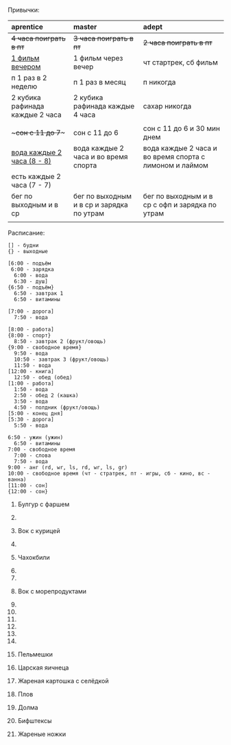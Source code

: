 Привычки:

| aprentice              | master               | adept                             |
| :---                   | :---                 | :---                              |
| ~~4 часа поиграть в пт~~ | ~~3 часа поиграть в пт~~ | ~~2 часа поиграть в пт~~    |
| <ins>1 фильм вечером</ins> | 1 фильм через вечер | чт стартрек, сб фильм          |
| п 1 раз в 2 неделю     | п 1 раз в месяц | п никогда                     |
| 2 кубика рафинада каждые 2 часа  | 2 кубика рафинада каждые 4 часа | сахар никогда |
|                        |                      |                                   |
| ~~~сон с 11 до 7~~~    | сон с 11 до 6        | сон с 11 до 6 и 30 мин днем       |
| <ins>вода каждые 2 часа (8 - 8)</ins> | вода каждые 2 часа и во время спорта | вода каждые 2 часа и во время спорта с лимоном и лаймом |
| есть каждые 2 часа (7 - 7) |  | |
| бег по выходным и в ср | бег по выходным и в ср и зарядка по утрам | бег по выходным и в ср с офп и зарядка по утрам |
|                        |                      |                                   |

Расписание:
```
[] - будни
{} - выходные

[6:00 - подъём
 6:00 - зарядка
  6:00 - вода
  6:30 - душ]
{6:50 - подъём}
  6:50 - завтрак 1
  6:50 - витамины

[7:00 - дорога]
  7:50 - вода

[8:00 - работа]
{8:00 - спорт}
  8:50 - завтрак 2 (фрукт/овощь)
{9:00 - свободное время}
  9:50 - вода
  10:50 - завтрак 3 (фрукт/овощь)
  11:50 - вода
[12:00 - книга]
  12:50 - обед (обед)
[1:00 - работа]
  1:50 - вода
  2:50 - обед 2 (кашка)
  3:50 - вода
  4:50 - полдник (фрукт/овощь)
[5:00 - конец дня]
[5:30 - дорога]
  5:50 - вода

6:50 - ужин (ужин)
  6:50 - витамины
7:00 - свободное время
  7:00 - слова
  7:50 - вода
9:00 - анг (rd, wr, ls, rd, wr, ls, gr)
10:00 - свободное время (чт - стратрек, пт - игры, сб - кино, вс - ванна)
[11:00 - сон]
{12:00 - сон}
```

1.  Булгур с фаршем
2.  
3.  Вок с курицей
4. 
5.  Чахокбили
6.  
7.  
8.  Вок с морепродуктами
9.  
10. 
11. 
12. 
13.
14.

15. Пельмешки
16. Царская яичнеца
17. Жареная картошка с селёдкой

18. Плов
19. Долма
20. Бифштексы
21. Жареные ножки